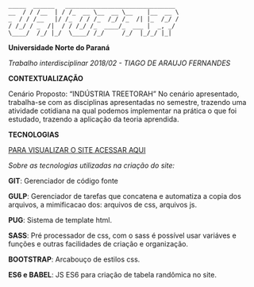 
``` 
_____  ______   _______________________________ 
__  / / /__  | / /_  __ \__  __ \__    |__  __ \
_  / / /__   |/ /_  / / /_  /_/ /_  /| |_  /_/ /
/ /_/ / _  /|  / / /_/ /_  ____/_  ___ |  _, _/ 
\____/  /_/ |_/  \____/ /_/     /_/  |_/_/ |_|  
```                                                

**Universidade Norte do Paraná**

_Trabalho interdisciplinar 2018/02 - TIAGO DE ARAUJO FERNANDES_
 
 
 **CONTEXTUALIZAÇÃO**
 
 Cenário Proposto: “INDÚSTRIA TREETORAH”
 No cenário apresentado, trabalha-se com as disciplinas apresentadas no
 semestre, trazendo uma atividade cotidiana na qual podemos implementar na prática o
 que foi estudado, trazendo a aplicação da teoria aprendida.                                


**TECNOLOGIAS**

[PARA VISUALIZAR O SITE ACESSAR AQUI](http://tiagofernandes.me/threetorah)

_Sobre as tecnologias utilizadas na criação do site:_

**GIT**: Gerenciador de código fonte

**GULP**: Gerenciador de tarefas que concatena e automatiza a copia dos arquivos, a mimificacao dos: arquivos de css, arquivos js.

**PUG**:  Sistema de template html.

**SASS**: Pré processador de css, com o sass é possível usar variáves e funções e outras facilidades de criação e organização.

**BOOTSTRAP**: Arcabouço de estilos css.

**ES6 e BABEL**: JS ES6 para criação de tabela randômica no site.
